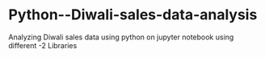 # Python--Diwali-sales-data-analysis
Analyzing Diwali sales data using python on jupyter notebook using different -2 Libraries 
